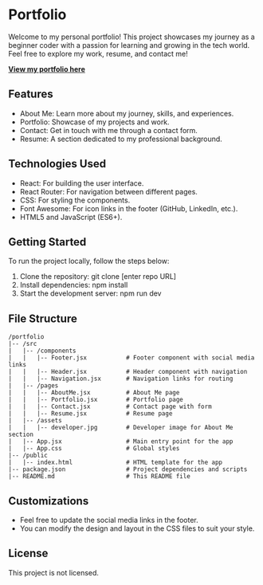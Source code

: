 # Portfolio

Welcome to my personal portfolio! This project showcases my journey as a beginner coder with a passion for learning and growing in the tech world. Feel free to explore my work, resume, and contact me!

**[View my portfolio here](https://portfolio-120424.netlify.app/)**

## Features
* About Me: Learn more about my journey, skills, and experiences.
* Portfolio: Showcase of my projects and work.
* Contact: Get in touch with me through a contact form.
* Resume: A section dedicated to my professional background.

## Technologies Used
* React: For building the user interface.
* React Router: For navigation between different pages.
* CSS: For styling the components.
* Font Awesome: For icon links in the footer (GitHub, LinkedIn, etc.).
* HTML5 and JavaScript (ES6+).

## Getting Started
To run the project locally, follow the steps below:

1. Clone the repository: git clone [enter repo URL]
2. Install dependencies: npm install 
3. Start the development server: npm run dev

## File Structure
```
/portfolio
|-- /src
|   |-- /components
|   |   |-- Footer.jsx           # Footer component with social media links
|   |   |-- Header.jsx           # Header component with navigation
|   |   |-- Navigation.jsx       # Navigation links for routing
|   |-- /pages
|   |   |-- AboutMe.jsx          # About Me page
|   |   |-- Portfolio.jsx        # Portfolio page
|   |   |-- Contact.jsx          # Contact page with form
|   |   |-- Resume.jsx           # Resume page
|   |-- /assets
|   |   |-- developer.jpg        # Developer image for About Me section
|   |-- App.jsx                  # Main entry point for the app
|   |-- App.css                  # Global styles
|-- /public
|   |-- index.html               # HTML template for the app
|-- package.json                 # Project dependencies and scripts
|-- README.md                    # This README file
```
## Customizations
* Feel free to update the social media links in the footer.
* You can modify the design and layout in the CSS files to suit your style.

## License
This project is not licensed. 
